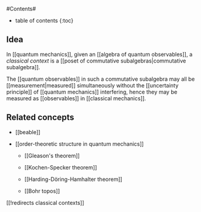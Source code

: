 
#Contents#
* table of contents
{:toc}

## Idea

In [[quantum mechanics]], given an [[algebra of quantum observables]], a _classical context_ is a [[poset of commutative subalgebras|commutative subalgebra]].

The [[quantum observables]] in such a commutative subalgebra may all be [[measurement|measured]] simultaneously without the [[uncertainty principle]] of [[quantum mechanics]] interfering, hence they may be measured as [[observables]] in [[classical mechanics]].

## Related concepts

* [[beable]]

* [[order-theoretic structure in quantum mechanics]]

  * [[Gleason's theorem]]

  * [[Kochen-Specker theorem]]

  * [[Harding-Döring-Hamhalter theorem]]

  * [[Bohr topos]]

[[!redirects classical contexts]]